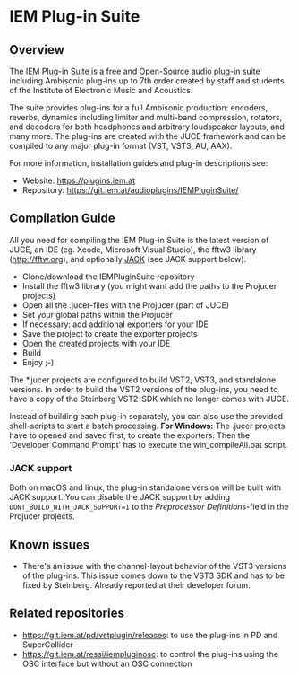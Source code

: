 #  IEM Plug-in Suite
## Overview
The IEM Plug-in Suite is a free and Open-Source audio plug-in suite including Ambisonic plug-ins up to 7th order created by staff and students of the Institute of Electronic Music and Acoustics.

The suite provides plug-ins for a full Ambisonic production: encoders, reverbs, dynamics including limiter and multi-band compression, rotators, and decoders for both headphones and arbitrary loudspeaker layouts, and many more. The plug-ins are created with the JUCE framework and can be compiled to any major plug-in format (VST, VST3, AU, AAX).


For more information, installation guides and plug-in descriptions see:
- Website: https://plugins.iem.at
- Repository: https://git.iem.at/audioplugins/IEMPluginSuite/


## Compilation Guide
All you need for compiling the IEM Plug-in Suite is the latest version of JUCE, an IDE (eg. Xcode, Microsoft Visual Studio), the fftw3 library (http://fftw.org), and optionally [JACK](http://jackaudio.org/) (see JACK support below).

- Clone/download the IEMPluginSuite repository
- Install the fftw3 library (you might want add the paths to the Projucer projects)
- Open all the .jucer-files with the Projucer (part of JUCE)
- Set your global paths within the Projucer
- If necessary: add additional exporters for your IDE
- Save the project to create the exporter projects
- Open the created projects with your IDE
- Build
- Enjoy ;-)

The *.jucer projects are configured to build VST2, VST3, and standalone versions. In order to build the VST2 versions of the plug-ins, you need to have a copy of the Steinberg VST2-SDK which no longer comes with JUCE. 

Instead of building each plug-in separately, you can also use the provided shell-scripts to start a batch processing.
**For Windows:** The .jucer projects have to opened and saved first, to create the exporters. Then the 'Developer Command Prompt' has to execute the win_compileAll.bat script. 

###  JACK support
Both on macOS and linux, the plug-in standalone version will be built with JACK support. You can disable the JACK support by adding `DONT_BUILD_WITH_JACK_SUPPORT=1` to the *Preprocessor Definitions*-field in the Projucer projects.

## Known issues
- There's an issue with the channel-layout behavior of the VST3 versions of the plug-ins. This issue comes down to the VST3 SDK and has to be fixed by Steinberg. Already reported at their developer forum.

## Related repositories
- https://git.iem.at/pd/vstplugin/releases: to use the plug-ins in PD and SuperCollider
- https://git.iem.at/ressi/iempluginosc: to control the plug-ins using the OSC interface but without an OSC connection
